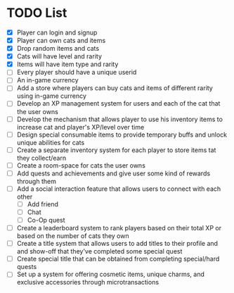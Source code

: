 # TODO List

- [x] Player can login and signup
- [x] Player can own cats and items
- [x] Drop random items and cats
- [x] Cats will have level and rarity
- [x] Items will have item type and rarity
- [ ] Every player should have a unique userid
- [ ] An in-game currency
- [ ] Add a store where players can buy cats and items of different rarity using in-game currency
- [ ] Develop an XP management system for users and each of the cat that the user owns
- [ ] Develop the mechanism that allows player to use his inventory items to increase cat and player's XP/level over time
- [ ] Design special consumable items to provide temporary buffs and unlock unique abilities for cats
- [ ] Create a separate inventory system for each player to store items tat they collect/earn
- [ ] Create a room-space for cats the user owns
- [ ] Add quests and achievements and give user some kind of rewards through them
- [ ] Add a social interaction feature that allows users to connect with each other
  - [ ] Add friend
  - [ ] Chat
  - [ ] Co-Op quest
- [ ] Create a leaderboard system to rank players based on their total XP or based on the number of cats they own
- [ ] Create a title system that allows users to add titles to their profile and and show-off that they've completed some special quest
- [ ] Create special title that can be obtained from completing special/hard quests
- [ ] Set up a system for offering cosmetic items, unique charms, and exclusive accessories through microtransactions
